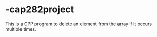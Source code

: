 # -cap282project
This is a CPP program to delete an element from the array if it occurs multiple times.
